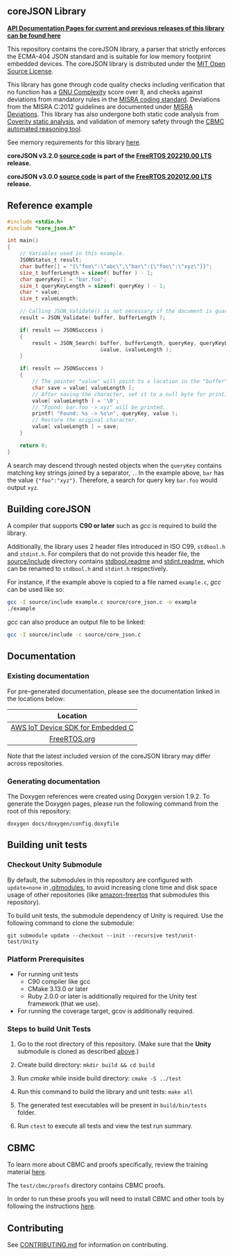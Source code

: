 ## coreJSON Library

**[API Documentation Pages for current and previous releases of this library can be found here](https://freertos.github.io/coreJSON/)**

This repository contains the coreJSON library, a parser that strictly enforces
the ECMA-404 JSON standard and is suitable for low memory footprint embedded
devices. The coreJSON library is distributed under the
[MIT Open Source License](LICENSE).

This library has gone through code quality checks including verification that no
function has a
[GNU Complexity](https://www.gnu.org/software/complexity/manual/complexity.html)
score over 8, and checks against deviations from mandatory rules in the
[MISRA coding standard](https://www.misra.org.uk). Deviations from the MISRA
C:2012 guidelines are documented under [MISRA Deviations](MISRA.md). This
library has also undergone both static code analysis from
[Coverity static analysis](https://scan.coverity.com/), and validation of memory
safety through the
[CBMC automated reasoning tool](https://www.cprover.org/cbmc/).

See memory requirements for this library
[here](./docs/doxygen/include/size_table.md).

**coreJSON v3.2.0
[source code](https://github.com/FreeRTOS/coreJSON/tree/v3.2.0/source) is part
of the
[FreeRTOS 202210.00 LTS](https://github.com/FreeRTOS/FreeRTOS-LTS/tree/202210.00-LTS)
release.**

**coreJSON v3.0.0
[source code](https://github.com/FreeRTOS/coreJSON/tree/v3.0.0/source) is part
of the
[FreeRTOS 202012.00 LTS](https://github.com/FreeRTOS/FreeRTOS-LTS/tree/202012.00-LTS)
release.**

## Reference example

```c
#include <stdio.h>
#include "core_json.h"

int main()
{
    // Variables used in this example.
    JSONStatus_t result;
    char buffer[] = "{\"foo\":\"abc\",\"bar\":{\"foo\":\"xyz\"}}";
    size_t bufferLength = sizeof( buffer ) - 1;
    char queryKey[] = "bar.foo";
    size_t queryKeyLength = sizeof( queryKey ) - 1;
    char * value;
    size_t valueLength;

    // Calling JSON_Validate() is not necessary if the document is guaranteed to be valid.
    result = JSON_Validate( buffer, bufferLength );

    if( result == JSONSuccess )
    {
        result = JSON_Search( buffer, bufferLength, queryKey, queryKeyLength,
                              &value, &valueLength );
    }

    if( result == JSONSuccess )
    {
        // The pointer "value" will point to a location in the "buffer".
        char save = value[ valueLength ];
        // After saving the character, set it to a null byte for printing.
        value[ valueLength ] = '\0';
        // "Found: bar.foo -> xyz" will be printed.
        printf( "Found: %s -> %s\n", queryKey, value );
        // Restore the original character.
        value[ valueLength ] = save;
    }

    return 0;
}
```

A search may descend through nested objects when the `queryKey` contains
matching key strings joined by a separator, `.`. In the example above, `bar` has
the value `{"foo":"xyz"}`. Therefore, a search for query key `bar.foo` would
output `xyz`.

## Building coreJSON

A compiler that supports **C90 or later** such as _gcc_ is required to build the
library.

Additionally, the library uses 2 header files introduced in ISO C99, `stdbool.h`
and `stdint.h`. For compilers that do not provide this header file, the
[source/include](source/include) directory contains
[stdbool.readme](source/include/stdbool.readme) and
[stdint.readme](source/include/stdint.readme), which can be renamed to
`stdbool.h` and `stdint.h` respectively.

For instance, if the example above is copied to a file named `example.c`, _gcc_
can be used like so:

```bash
gcc -I source/include example.c source/core_json.c -o example
./example
```

_gcc_ can also produce an output file to be linked:

```bash
gcc -I source/include -c source/core_json.c
```

## Documentation

### Existing documentation

For pre-generated documentation, please see the documentation linked in the
locations below:

|                                                       Location                                                       |
| :------------------------------------------------------------------------------------------------------------------: |
| [AWS IoT Device SDK for Embedded C](https://github.com/aws/aws-iot-device-sdk-embedded-C#releases-and-documentation) |
|       [FreeRTOS.org](https://freertos.org/Documentation/api-ref/coreJSON/docs/doxygen/output/html/index.html)        |

Note that the latest included version of the coreJSON library may differ across
repositories.

### Generating documentation

The Doxygen references were created using Doxygen version 1.9.2. To generate the
Doxygen pages, please run the following command from the root of this
repository:

```shell
doxygen docs/doxygen/config.doxyfile
```

## Building unit tests

### Checkout Unity Submodule

By default, the submodules in this repository are configured with `update=none`
in [.gitmodules](.gitmodules), to avoid increasing clone time and disk space
usage of other repositories (like
[amazon-freertos](https://github.com/aws/amazon-freertos) that submodules this
repository).

To build unit tests, the submodule dependency of Unity is required. Use the
following command to clone the submodule:

```
git submodule update --checkout --init --recursive test/unit-test/Unity
```

### Platform Prerequisites

- For running unit tests
  - C90 compiler like gcc
  - CMake 3.13.0 or later
  - Ruby 2.0.0 or later is additionally required for the Unity test framework
    (that we use).
- For running the coverage target, gcov is additionally required.

### Steps to build Unit Tests

1. Go to the root directory of this repository. (Make sure that the **Unity**
   submodule is cloned as described [above](#checkout-unity-submodule).)

1. Create build directory: `mkdir build && cd build`

1. Run _cmake_ while inside build directory: `cmake -S ../test`

1. Run this command to build the library and unit tests: `make all`

1. The generated test executables will be present in `build/bin/tests` folder.

1. Run `ctest` to execute all tests and view the test run summary.

## CBMC

To learn more about CBMC and proofs specifically, review the training material
[here](https://model-checking.github.io/cbmc-training).

The `test/cbmc/proofs` directory contains CBMC proofs.

In order to run these proofs you will need to install CBMC and other tools by
following the instructions
[here](https://model-checking.github.io/cbmc-training/installation.html).

## Contributing

See [CONTRIBUTING.md](./.github/CONTRIBUTING.md) for information on
contributing.
